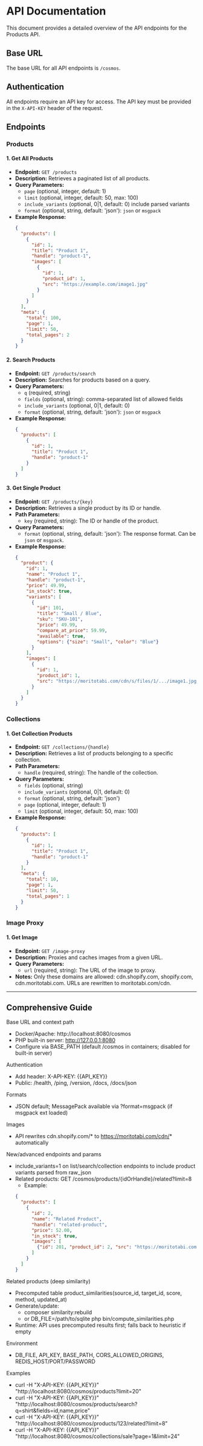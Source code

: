 
# API Documentation

This document provides a detailed overview of the API endpoints for the Products API.

## Base URL

The base URL for all API endpoints is `/cosmos`.

## Authentication

All endpoints require an API key for access. The API key must be provided in the `X-API-KEY` header of the request.

## Endpoints

### Products

#### 1. Get All Products

- **Endpoint:** `GET /products`
- **Description:** Retrieves a paginated list of all products.
- **Query Parameters:**
    - `page` (optional, integer, default: 1)
    - `limit` (optional, integer, default: 50, max: 100)
    - `include_variants` (optional, 0|1, default: 0) include parsed variants
    - `format` (optional, string, default: 'json'): `json` or `msgpack`
- **Example Response:**
  ```json
  {
    "products": [
      {
        "id": 1,
        "title": "Product 1",
        "handle": "product-1",
        "images": [
          {
            "id": 1,
            "product_id": 1,
            "src": "https://example.com/image1.jpg"
          }
        ]
      }
    ],
    "meta": {
      "total": 100,
      "page": 1,
      "limit": 50,
      "total_pages": 2
    }
  }
  ```

#### 2. Search Products

- **Endpoint:** `GET /products/search`
- **Description:** Searches for products based on a query.
- **Query Parameters:**
    - `q` (required, string)
    - `fields` (optional, string): comma-separated list of allowed fields
    - `include_variants` (optional, 0|1, default: 0)
    - `format` (optional, string, default: 'json'): `json` or `msgpack`
- **Example Response:**
  ```json
  {
    "products": [
      {
        "id": 1,
        "title": "Product 1",
        "handle": "product-1"
      }
    ]
  }
  ```

#### 3. Get Single Product

- **Endpoint:** `GET /products/{key}`
- **Description:** Retrieves a single product by its ID or handle.
- **Path Parameters:**
    - `key` (required, string): The ID or handle of the product.
- **Query Parameters:**
    - `format` (optional, string, default: 'json'): The response format. Can be `json` or `msgpack`.
- **Example Response:**
  ```json
  {
    "product": {
      "id": 1,
      "name": "Product 1",
      "handle": "product-1",
      "price": 49.99,
      "in_stock": true,
      "variants": [
        {
          "id": 101,
          "title": "Small / Blue",
          "sku": "SKU-101",
          "price": 49.99,
          "compare_at_price": 59.99,
          "available": true,
          "options": {"size": "Small", "color": "Blue"}
        }
      ],
      "images": [
        {
          "id": 1,
          "product_id": 1,
          "src": "https://moritotabi.com/cdn/s/files/1/.../image1.jpg"
        }
      ]
    }
  }
  ```

### Collections

#### 1. Get Collection Products

- **Endpoint:** `GET /collections/{handle}`
- **Description:** Retrieves a list of products belonging to a specific collection.
- **Path Parameters:**
    - `handle` (required, string): The handle of the collection.
- **Query Parameters:**
    - `fields` (optional, string)
    - `include_variants` (optional, 0|1, default: 0)
    - `format` (optional, string, default: 'json')
    - `page` (optional, integer, default: 1)
    - `limit` (optional, integer, default: 50, max: 100)
- **Example Response:**
  ```json
  {
    "products": [
      {
        "id": 1,
        "title": "Product 1",
        "handle": "product-1"
      }
    ],
    "meta": {
      "total": 10,
      "page": 1,
      "limit": 50,
      "total_pages": 1
    }
  }
  ```

### Image Proxy

#### 1. Get Image

- **Endpoint:** `GET /image-proxy`
- **Description:** Proxies and caches images from a given URL.
- **Query Parameters:**
  - `url` (required, string): The URL of the image to proxy.
- **Notes:** Only these domains are allowed: cdn.shopify.com, shopify.com, cdn.moritotabi.com. URLs are rewritten to moritotabi.com/cdn.

---

## Comprehensive Guide

Base URL and context path
- Docker/Apache: http://localhost:8080/cosmos
- PHP built-in server: http://127.0.0.1:8080
- Configure via BASE_PATH (default /cosmos in containers; disabled for built-in server)

Authentication
- Add header: X-API-KEY: {{API_KEY}}
- Public: /health, /ping, /version, /docs, /docs/json

Formats
- JSON default; MessagePack available via ?format=msgpack (if msgpack ext loaded)

Images
- API rewrites cdn.shopify.com/* to https://moritotabi.com/cdn/* automatically

New/advanced endpoints and params
- include_variants=1 on list/search/collection endpoints to include product variants parsed from raw_json
- Related products: GET /cosmos/products/{idOrHandle}/related?limit=8
  - Example:
  ```json
  {
    "products": [
      {
        "id": 2,
        "name": "Related Product",
        "handle": "related-product",
        "price": 52.00,
        "in_stock": true,
        "images": [
          {"id": 201, "product_id": 2, "src": "https://moritotabi.com/cdn/s/files/1/.../image2.jpg"}
        ]
      }
    ]
  }
  ```

Related products (deep similarity)
- Precomputed table product_similarities(source_id, target_id, score, method, updated_at)
- Generate/update:
  - composer similarity:rebuild
  - or DB_FILE=/path/to/sqlite php bin/compute_similarities.php
- Runtime: API uses precomputed results first; falls back to heuristic if empty

Environment
- DB_FILE, API_KEY, BASE_PATH, CORS_ALLOWED_ORIGINS, REDIS_HOST/PORT/PASSWORD

Examples
- curl -H "X-API-KEY: {{API_KEY}}" "http://localhost:8080/cosmos/products?limit=20"
- curl -H "X-API-KEY: {{API_KEY}}" "http://localhost:8080/cosmos/products/search?q=shirt&fields=id,name,price"
- curl -H "X-API-KEY: {{API_KEY}}" "http://localhost:8080/cosmos/products/123/related?limit=8"
- curl -H "X-API-KEY: {{API_KEY}}" "http://localhost:8080/cosmos/collections/sale?page=1&limit=24"
